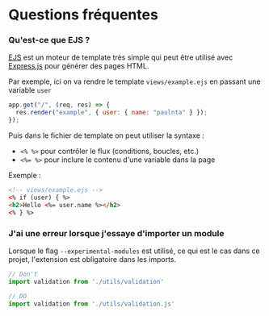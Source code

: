 # Questions fréquentes

### Qu'est-ce que EJS ?

[EJS](https://ejs.co/) est un moteur de template très simple qui peut être utilisé avec [Express.js](https://expressjs.com/fr/) pour générer des pages HTML.

Par exemple, ici on va rendre le template `views/example.ejs` en passant une variable `user`

```js
app.get("/", (req, res) => {
  res.render("example", { user: { name: "paulnta" } });
});
```

Puis dans le fichier de template on peut utiliser la syntaxe :
- `<% %>` pour contrôler le flux (conditions, boucles, etc.)
- `<%= %>` pour inclure le contenu d'une variable dans la page 

Exemple :
```html
<!-- views/example.ejs -->
<% if (user) { %>
<h2>Hello <%= user.name %></h2>
<% } %>
```


### J'ai une erreur lorsque j'essaye d'importer un module

Lorsque le flag `--experimental-modules` est utilisé, ce qui est le cas dans ce projet, l'extension est obligatoire dans les imports.

```js
// Don't
import validation from './utils/validation'

// DO
import validation from './utils/validation.js'
```
